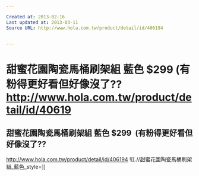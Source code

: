 ```yaml
---

Created at: 2013-02-16
Last updated at: 2013-03-11
Source URL: http://www.hola.com.tw/product/detail/id/406194


---
```


# 甜蜜花園陶瓷馬桶刷架組 藍色 $299 (有粉得更好看但好像沒了??http://www.hola.com.tw/product/detail/id/40619


## 甜蜜花園陶瓷馬桶刷架組 藍色 $299  (有粉得更好看但好像沒了??

<http://www.hola.com.tw/product/detail/id/406194>
![[.//甜蜜花園陶瓷馬桶刷架組_藍色_style=]]

## 

##


